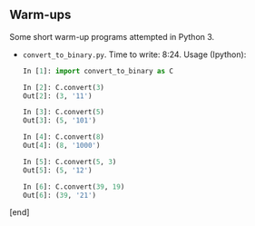 ## Warm-ups

Some short warm-up programs attempted in Python 3.

 * `convert_to_binary.py`. Time to write: 8:24. Usage (Ipython):

   ```python
   In [1]: import convert_to_binary as C

   In [2]: C.convert(3)
   Out[2]: (3, '11')

   In [3]: C.convert(5)
   Out[3]: (5, '101')

   In [4]: C.convert(8)
   Out[4]: (8, '1000')

   In [5]: C.convert(5, 3)
   Out[5]: (5, '12')

   In [6]: C.convert(39, 19)
   Out[6]: (39, '21')
   ```

[end]
